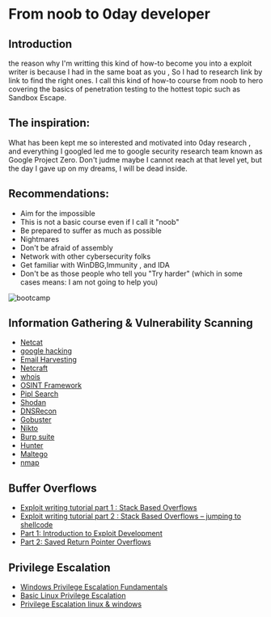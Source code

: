 # From noob to 0day developer 

## Introduction 

the reason why I'm writting this kind of how-to become you into a exploit writer is because I had in the same boat as you , So I had to research link by link to find the right ones. I call this kind of how-to course from noob to hero covering the basics of penetration testing to the hottest topic such as Sandbox Escape. 

## The inspiration:

What has been kept me so interested and motivated into 0day research , and everything I googled led me to google security research team known as Google Project Zero. Don't judme maybe I cannot reach at that level yet, but the day I gave up on my dreams, I will be dead inside.


## Recommendations: 

* Aim for the impossible 
* This is not a basic course even if I call it "noob"
* Be prepared to suffer as much as possible 
* Nightmares
* Don't be afraid of assembly 
* Network with other cybersecurity folks
* Get familiar with WinDBG,Immunity , and IDA
* Don't be as those people who tell you "Try harder" (which in some cases means: I am not going to help you)

![bootcamp](https://github.com/SkyBulk/the-day-of-nightmares/blob/master/images/bootcamp.jpg)

## Information Gathering & Vulnerability Scanning
* [Netcat](https://www.computerhope.com/unix/nc.htm)
* [google hacking](https://www.exploit-db.com/google-hacking-database)	
* [Email Harvesting](https://spreadsecurity.github.io/2016/08/22/open-source-intelligence-with-theharvester.html)
* [Netcraft](https://searchdns.netcraft.com/)
* [whois](http://whois.domaintools.com/)
* [OSINT Framework](https://osintframework.com/)
* [Pipl Search](https://pipl.com/)
* [Shodan](https://www.shodan.io/)
* [DNSRecon](https://tools.kali.org/information-gathering/dnsrecon)
* [Gobuster](https://tools.kali.org/web-applications/gobuster)
* [Nikto](https://hackertarget.com/nikto-tutorial/)
* [Burp suite](https://media.licdn.com/dms/image/C4E12AQEehsOx8j6E7Q/article-inline_image-shrink_400_744/0?e=2127686400&v=beta&t=kLlvLj165J1I9PnXAB_PABR74x38qidzOWkOoNLncgI)
* [Hunter](https://hunter.io/)
* [Maltego](https://youtu.be/46st98FUf8s)
* [nmap](https://s3-us-west-2.amazonaws.com/stationx-public-download/nmap_cheet_sheet_0.6.pdf)

## Buffer Overflows

* [Exploit writing tutorial part 1 : Stack Based Overflows](https://www.corelan.be/index.php/2009/07/19/exploit-writing-tutorial-part-1-stack-based-overflows/)
* [Exploit writing tutorial part 2 : Stack Based Overflows – jumping to shellcode](https://www.corelan.be/index.php/2009/07/23/writing-buffer-overflow-exploits-a-quick-and-basic-tutorial-part-2/)
* [Part 1: Introduction to Exploit Development](https://www.fuzzysecurity.com/tutorials/expDev/1.html)
* [Part 2: Saved Return Pointer Overflows](https://www.fuzzysecurity.com/tutorials/expDev/2.html)

## Privilege Escalation

* [Windows Privilege Escalation Fundamentals](http://www.fuzzysecurity.com/tutorials/16.html)
* [Basic Linux Privilege Escalation](https://blog.g0tmi1k.com/2011/08/basic-linux-privilege-escalation/)
* [Privilege Escalation linux & windows](https://sushant747.gitbooks.io/total-oscp-guide/privilege_escalation_-_linux.html)
